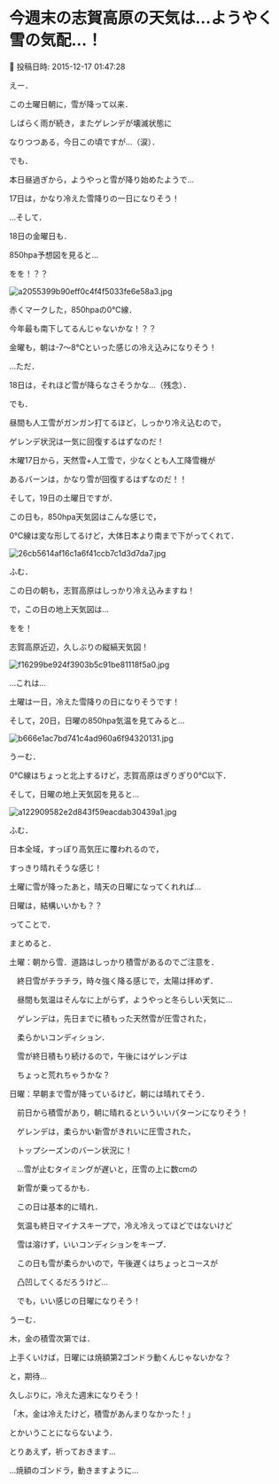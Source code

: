 # 今週末の志賀高原の天気は…ようやく雪の気配…！

📅 投稿日時: 2015-12-17 01:47:28

えー．


この土曜日朝に，雪が降って以来．


しばらく雨が続き，またゲレンデが壊滅状態に


なりつつある，今日この頃ですが…（涙）．





でも．


本日昼過ぎから，ようやっと雪が降り始めたようで…


17日は，かなり冷えた雪降りの一日になりそう！





…そして．


18日の金曜日も．


850hpa予想図を見ると…


をを！？？




![a2055399b90eff0c4f4f5033fe6e58a3.jpg](images/a2055399b90eff0c4f4f5033fe6e58a3.jpg)




赤くマークした，850hpaの0℃線．


今年最も南下してるんじゃないかな！？？


金曜も，朝は-7～8℃といった感じの冷え込みになりそう！





…ただ．


18日は，それほど雪が降らなさそうかな…（残念）．


でも．


昼間も人工雪がガンガン打てるほど，しっかり冷え込むので，


ゲレンデ状況は一気に回復するはずなのだ！





木曜17日から，天然雪+人工雪で，少なくとも人工降雪機が


あるバーンは，かなり雪が回復するはずなのだ！！





そして，19日の土曜日ですが．


この日も，850hpa天気図はこんな感じで，


0℃線は変な形してるけど，大体日本より南まで下がってくれて．




![26cb5614af16c1a6f41ccb7c1d3d7da7.jpg](images/26cb5614af16c1a6f41ccb7c1d3d7da7.jpg)




ふむ．


この日の朝も，志賀高原はしっかり冷え込みますね！





で，この日の地上天気図は…


をを！


志賀高原近辺，久しぶりの縦縞天気図！




![f16299be924f3903b5c91be81118f5a0.jpg](images/f16299be924f3903b5c91be81118f5a0.jpg)




…これは…


土曜は一日，冷えた雪降りの日になりそうです！





そして，20日，日曜の850hpa気温を見てみると…




![b666e1ac7bd741c4ad960a6f94320131.jpg](images/b666e1ac7bd741c4ad960a6f94320131.jpg)




うーむ．


0℃線はちょっと北上するけど，志賀高原はぎりぎり0℃以下．





そして，日曜の地上天気図を見ると…




![a122909582e2d843f59eacdab30439a1.jpg](images/a122909582e2d843f59eacdab30439a1.jpg)




ふむ．


日本全域，すっぽり高気圧に覆われるので，


すっきり晴れそうな感じ！


土曜に雪が降ったあと，晴天の日曜になってくれれば…


日曜は，結構いいかも？？





ってことで．


まとめると．





土曜：朝から雪．道路はしっかり積雪があるのでご注意を．


　終日雪がチラチラ，時々強く降る感じで，太陽は拝めず．


　昼間も気温はそんなに上がらず，ようやっと冬らしい天気に…


　ゲレンデは，先日までに積もった天然雪が圧雪された，


　柔らかいコンディション．


　雪が終日積もり続けるので，午後にはゲレンデは


　ちょっと荒れちゃうかな？





日曜：早朝まで雪が降っているけど，朝には晴れてそう．


　前日から積雪があり，朝に晴れるといういいパターンになりそう！


　ゲレンデは，柔らかい新雪がきれいに圧雪された，


　トップシーズンのバーン状況に！


　…雪が止むタイミングが遅いと，圧雪の上に数cmの


　新雪が乗ってるかも．


　この日は基本的に晴れ．


　気温も終日マイナスキープで，冷え冷えってほどではないけど


　雪は溶けず，いいコンディションをキープ．


　この日も雪が柔らかいので，午後遅くはちょっとコースが


　凸凹してくるだろうけど…


　でも，いい感じの日曜になりそう！





うーむ．


木，金の積雪次第では．


上手くいけば，日曜には焼額第2ゴンドラ動くんじゃないかな？


と，期待…


久しぶりに，冷えた週末になりそう！





「木，金は冷えたけど，積雪があんまりなかった！」


とかいうことにならないよう．


とりあえず，祈っておきます…


…焼額のゴンドラ，動きますように…
